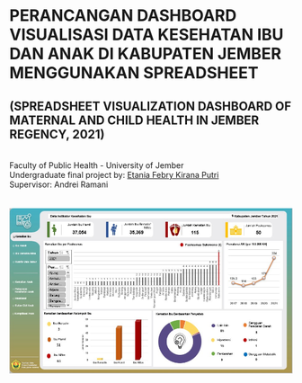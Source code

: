 
# PERANCANGAN DASHBOARD VISUALISASI DATA KESEHATAN IBU DAN ANAK DI KABUPATEN JEMBER MENGGUNAKAN SPREADSHEET
## (SPREADSHEET VISUALIZATION DASHBOARD OF MATERNAL AND CHILD HEALTH IN JEMBER REGENCY, 2021)

<br>Faculty of Public Health - University of Jember
<br>Undergraduate final project by: <a href = "mailto: etaniafebry10@gmail.com">Etania Febry Kirana Putri</a>
<br>Supervisor: Andrei Ramani
<br>
<br>
<br>
<img src="ss01.jpg" alt="">

